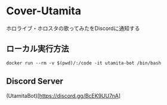 # Cover-Utamita
ホロライブ・ホロスタの歌ってみたをDiscordに通知する

## ローカル実行方法

`docker run --rm -v $(pwd)/:/code -it utamita-bot /bin/bash`

## Discord Server
(UtamitaBot)[https://discord.gg/BcEK9UU7nA]
